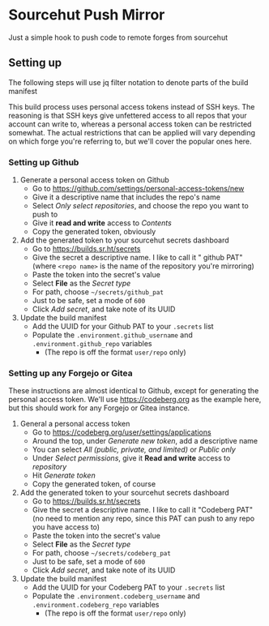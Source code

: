 # Sourcehut Push Mirror 

Just a simple hook to push code to remote forges from sourcehut

## Setting up 

The following steps will use jq filter notation to denote parts of the build manifest

This build process uses personal access tokens instead of SSH keys. The reasoning is that SSH keys give unfettered access to all repos that your account can write to, whereas a personal access token can be restricted somewhat. The actual restrictions that can be applied will vary depending on which forge you're referring to, but we'll cover the popular ones here.

### Setting up Github

1. Generate a personal access token on Github
    - Go to https://github.com/settings/personal-access-tokens/new 
    - Give it a descriptive name that includes the repo's name 
    - Select *Only select repositories*, and choose the repo you want to push to
    - Give it **read and write** access to *Contents*
    - Copy the generated token, obviously
1. Add the generated token to your sourcehut secrets dashboard
    - Go to https://builds.sr.ht/secrets
    - Give the secret a descriptive name. I like to call it "<repo name> github PAT" (where `<repo name>` is the name of the repository you're mirroring)
    - Paste the token into the secret's value
    - Select **File** as the *Secret type*
    - For path, choose `~/secrets/github_pat`
    - Just to be safe, set a mode of `600`
    - Click *Add secret*, and take note of its UUID
1. Update the build manifest
    - Add the UUID for your Github PAT to your `.secrets` list
    - Populate the `.environment.github_username` and `.environment.github_repo` variables
        - (The repo is off the format `user/repo` only)

### Setting up any Forgejo or Gitea

These instructions are almost identical to Github, except for generating the personal access token.
We'll use https://codeberg.org as the example here, but this should work for any Forgejo or
Gitea instance.

1. General a personal access token
    - Go to https://codeberg.org/user/settings/applications 
    - Around the top, under *Generate new token*, add a descriptive name
    - You can select *All (public, private, and limited)* or *Public only*
    - Under *Select permissions*, give it **Read and write** access to *repository*
    - Hit *Generate token*
    - Copy the generated token, of course
1. Add the generated token to your sourcehut secrets dashboard
    - Go to https://builds.sr.ht/secrets
    - Give the secret a descriptive name. I like to call it "Codeberg PAT" (no need to mention any repo, since this PAT can push to any repo you have access to)
    - Paste the token into the secret's value
    - Select **File** as the *Secret type*
    - For path, choose `~/secrets/codeberg_pat`
    - Just to be safe, set a mode of `600`
    - Click *Add secret*, and take note of its UUID
1. Update the build manifest
    - Add the UUID for your Codeberg PAT to your `.secrets` list
    - Populate the `.environment.codeberg_username` and `.environment.codeberg_repo` variables
        - (The repo is off the format `user/repo` only)
